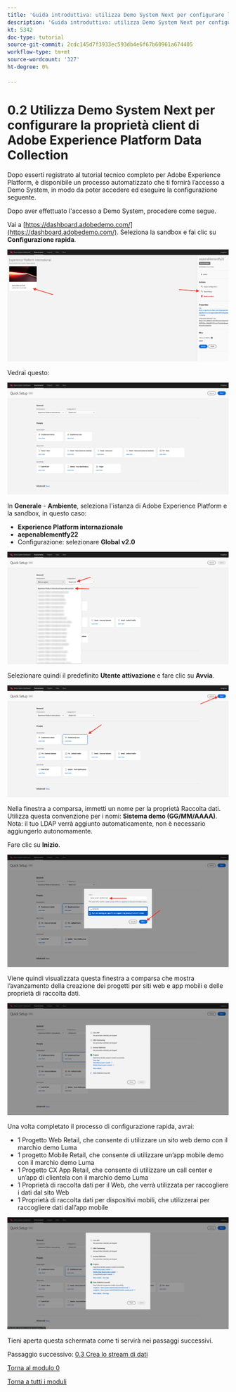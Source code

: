 ```yaml
---
title: 'Guida introduttiva: utilizza Demo System Next per configurare la proprietà Launch'
description: 'Guida introduttiva: utilizza Demo System Next per configurare la proprietà Launch'
kt: 5342
doc-type: tutorial
source-git-commit: 2cdc145d7f3933ec593db4e6f67b60961a674405
workflow-type: tm+mt
source-wordcount: '327'
ht-degree: 0%

---
```


# 0.2 Utilizza Demo System Next per configurare la proprietà client di Adobe Experience Platform Data Collection

Dopo esserti registrato al tutorial tecnico completo per Adobe Experience Platform, è disponibile un processo automatizzato che ti fornirà l’accesso a Demo System, in modo da poter accedere ed eseguire la configurazione seguente.

Dopo aver effettuato l&#39;accesso a Demo System, procedere come segue.

Vai a [https://dashboard.adobedemo.com/](https://dashboard.adobedemo.com/). Seleziona la sandbox e fai clic su **Configurazione rapida**.

![DSN](./images/dsnh1.png)

Vedrai questo:

![DSN](./images/dsnhome.png)

In **Generale** - **Ambiente**, seleziona l&#39;istanza di Adobe Experience Platform e la sandbox, in questo caso:

- **Experience Platform internazionale**
- **aepenablementfy22**
- Configurazione: selezionare **Global v2.0**

![DSN](./images/dsn1.png)

Selezionare quindi il predefinito **Utente attivazione** e fare clic su **Avvia**.

![DSN](./images/dsn2.png)

Nella finestra a comparsa, immetti un nome per la proprietà Raccolta dati. Utilizza questa convenzione per i nomi: **Sistema demo (GG/MM/AAAA)**. Nota: il tuo LDAP verrà aggiunto automaticamente, non è necessario aggiungerlo autonomamente.

Fare clic su **Inizio**.

![DSN](./images/dsn3.png)

Viene quindi visualizzata questa finestra a comparsa che mostra l’avanzamento della creazione dei progetti per siti web e app mobili e delle proprietà di raccolta dati.

![DSN](./images/dsn4.png)

Una volta completato il processo di configurazione rapida, avrai:

- 1 Progetto Web Retail, che consente di utilizzare un sito web demo con il marchio demo Luma
- 1 progetto Mobile Retail, che consente di utilizzare un’app mobile demo con il marchio demo Luma
- 1 Progetto CX App Retail, che consente di utilizzare un call center e un’app di clientela con il marchio demo Luma
- 1 Proprietà di raccolta dati per il Web, che verrà utilizzata per raccogliere i dati dal sito Web
- 1 Proprietà di raccolta dati per dispositivi mobili, che utilizzerai per raccogliere dati dall’app mobile

![DSN](./images/dsn5.png)

Tieni aperta questa schermata come ti servirà nei passaggi successivi.

Passaggio successivo: [0.3 Crea lo stream di dati](./ex3.md)

[Torna al modulo 0](./getting-started.md)

[Torna a tutti i moduli](./../../../overview.md)
